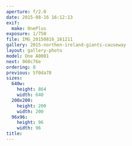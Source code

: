 ```yaml
---
aperture: f/2.0
date: 2015-08-16 16:12:13
exif:
  make: OnePlus
exposure: 1/750
file: IMG_20150816_161211
gallery: 2015-northen-ireland-giants-causeway
layout: gallery-photo
model: One A0001
next: 960c76e
ordering: 8
previous: 5f0da78
sizes:
  640w:
    height: 864
    width: 640
  200x200:
    height: 200
    width: 200
  96x96:
    height: 96
    width: 96
title: 
---
```

